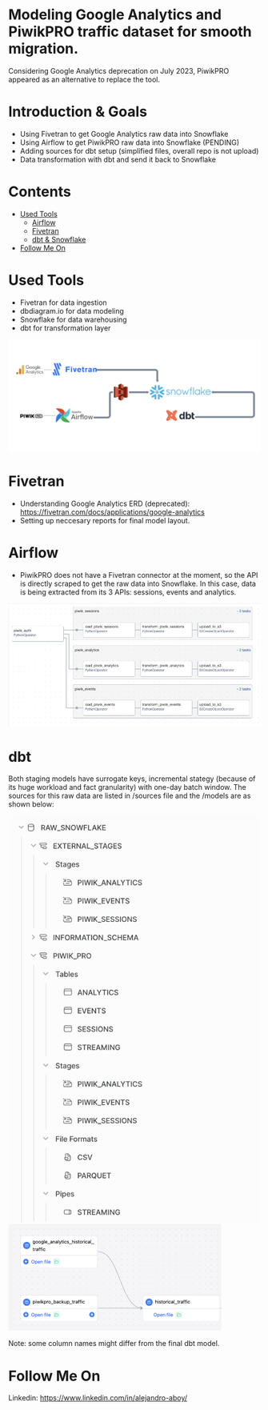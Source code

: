 # Modeling Google Analytics and PiwikPRO traffic dataset for smooth migration.
Considering Google Analytics deprecation on July 2023, PiwikPRO appeared as an alternative to replace the tool. 

# Introduction & Goals
- Using Fivetran to get Google Analytics raw data into Snowflake
- Using Airflow to get PiwikPRO raw data into Snowflake (PENDING)
- Adding sources for dbt setup (simplified files, overall repo is not upload)
- Data transformation with dbt and send it back to Snowflake

# Contents

- [Used Tools](#used-tools)
  - [Airflow](#Airflow)
  - [Fivetran](#fivetran)
  - [dbt & Snowflake](#dbt)
- [Follow Me On](#follow-me-on)

# Used Tools
- Fivetran for data ingestion
- dbdiagram.io for data modeling
- Snowflake for data warehousing
- dbt for transformation layer

![alt text](images/flow.png)

# Fivetran
- Understanding Google Analytics ERD (deprecated): https://fivetran.com/docs/applications/google-analytics
- Setting up neccesary reports for final model layout.

# Airflow 
- PiwikPRO does not have a Fivetran connector at the moment, so the API is directly scraped to get the raw data into Snowflake. In this case, data is being extracted from its 3 APIs: sessions, events and analytics.

![alt text](images/airflow.png)

# dbt

Both staging models have surrogate keys, incremental stategy (because of its huge workload and fact granularity) with one-day batch window. The sources for this raw data are listed in /sources file and the /models are as shown below:

![alt text](images/snowflake.png)
![alt text](images/lineage_dbt.png)

Note: some column names might differ from the final dbt model.

# Follow Me On
Linkedin: https://www.linkedin.com/in/alejandro-aboy/ 

